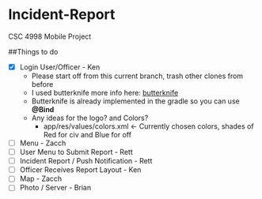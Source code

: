 # Incident-Report
CSC 4998 Mobile Project

##Things to do

- [x] Login User/Officer - Ken
    - Please start off from this current branch, trash other clones from before
    - I used butterknife more info here: [butterknife](http://jakewharton.github.io/butterknife)
    - Butterknife is already implemented in the gradle so you can use **@Bind**
    - Any ideas for the logo? and Colors?
        - app/res/values/colors.xml  <- Currently chosen colors, shades of Red for civ and Blue for off 
- [ ] Menu - Zacch
- [ ] User Menu to Submit Report - Rett
- [ ] Incident Report / Push Notification - Rett
- [ ] Officer Receives Report Layout - Ken
- [ ] Map - Zacch
- [ ] Photo / Server - Brian
